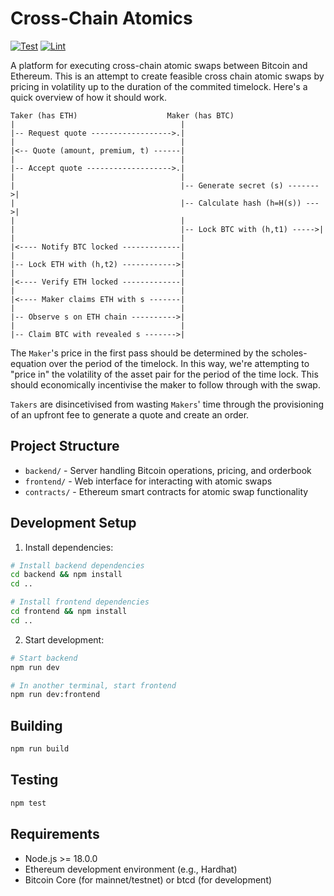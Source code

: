# Cross-Chain Atomics

[![Test](https://github.com/cdrn/cross-chain-atomics/actions/workflows/test.yml/badge.svg)](https://github.com/cdrn/cross-chain-atomics/actions/workflows/test.yml)
[![Lint](https://github.com/cdrn/cross-chain-atomics/actions/workflows/lint.yml/badge.svg)](https://github.com/cdrn/cross-chain-atomics/actions/workflows/lint.yml)

A platform for executing cross-chain atomic swaps between Bitcoin and Ethereum. This is an attempt to create feasible cross chain atomic swaps by pricing in volatility up to the duration of the commited timelock. Here's a quick overview of how it should work.

```
Taker (has ETH)                    Maker (has BTC)
|                                     |
|-- Request quote ------------------>.|
|                                     |
|<-- Quote (amount, premium, t) ------|
|                                     |
|-- Accept quote ------------------->.|
|                                     |
|                                     |-- Generate secret (s) ------->|
|                                     |-- Calculate hash (h=H(s)) --->|
|                                     |
|                                     |-- Lock BTC with (h,t1) ----->|
|                                     |
|<---- Notify BTC locked -------------|
|                                     |
|-- Lock ETH with (h,t2) ------------>|
|                                     |
|<---- Verify ETH locked -------------|
|                                     |
|<---- Maker claims ETH with s -------|
|                                     |
|-- Observe s on ETH chain ---------->|
|                                     |
|-- Claim BTC with revealed s ------->|
```

The `Maker`'s price in the first pass should be determined by the scholes-equation over the period of the timelock. In this way, we're attempting to "price in" the volatility of the asset pair for the period of the time lock. This should economically incentivise the maker to follow through with the swap.

`Takers` are disincetivised from wasting `Makers`' time through the provisioning of an upfront fee to generate a quote and create an order.

## Project Structure

- `backend/` - Server handling Bitcoin operations, pricing, and orderbook
- `frontend/` - Web interface for interacting with atomic swaps
- `contracts/` - Ethereum smart contracts for atomic swap functionality

## Development Setup

1. Install dependencies:
```bash
# Install backend dependencies
cd backend && npm install
cd ..

# Install frontend dependencies
cd frontend && npm install
cd ..
```

2. Start development:
```bash
# Start backend
npm run dev

# In another terminal, start frontend
npm run dev:frontend
```

## Building

```bash
npm run build
```

## Testing

```bash
npm test
```

## Requirements

- Node.js >= 18.0.0
- Ethereum development environment (e.g., Hardhat)
- Bitcoin Core (for mainnet/testnet) or btcd (for development)
